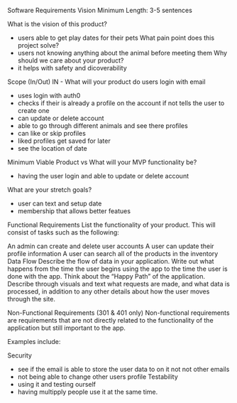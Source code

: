 Software Requirements
Vision
Minimum Length: 3-5 sentences

What is the vision of this product?
- users able to get play dates for their pets
What pain point does this project solve?
- users not knowing anything about the animal before meeting them
Why should we care about your product?
- it helps with safety and dicoverability

Scope (In/Out)
IN - What will your product do
users login with email
- uses login with auth0
- checks if their is already a profile on the account if not tells the user to create one
- can update or delete account
- able to go through different animals and see there profiles
- can like or skip profiles
- liked profiles get saved for later
- see the location of date

Minimum Viable Product vs
What will your MVP functionality be?
- having the user login and able to update or delete account

What are your stretch goals?

- user can text and setup date
- membership that allows better featues


Functional Requirements
List the functionality of your product. This will consist of tasks such as the following:

An admin can create and delete user accounts
A user can update their profile information
A user can search all of the products in the inventory
Data Flow
Describe the flow of data in your application. Write out what happens from the time the user begins using the app to the time the user is done with the app. Think about the “Happy Path” of the application. Describe through visuals and text what requests are made, and what data is processed, in addition to any other details about how the user moves through the site.

Non-Functional Requirements (301 & 401 only)
Non-functional requirements are requirements that are not directly related to the functionality of the application but still important to the app.

Examples include:

Security
- see if the email is able to store the user data to on it not not other emails
- not being able to change other users profile
Testability
- using it and testing ourself
-  having multipply people use it at the same time.
